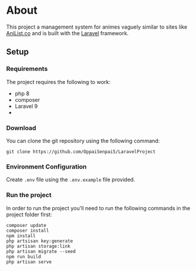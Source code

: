 # About
This project a management system for animes vaguely similar to sites like [AniList.co](https://anilist.co/) and is built with the [Laravel](https://laravel.com/) framework.

## Setup

### Requirements
The project requires the following to work:
- php 8
- composer
- Laravel 9
- 
### Download
You can clone the git repository using the following command:
```
git clone https://github.com/OppaiSenpai5/LaravelProject
```

### Environment Configuration
Create `.env` file using the `.env.example` file provided.

### Run the project
In order to run the project you'll need to run the following commands in the project folder first:
```
composer update
composer install
npm install
php artsisan key:generate
php artisan storage:link
php artisan migrate --seed
npm run build
php artisan serve
```